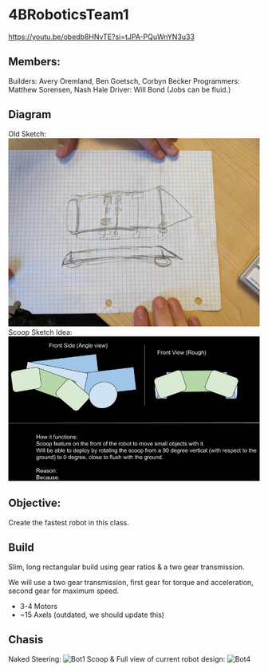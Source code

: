 # 4BRoboticsTeam1

https://youtu.be/obedb8HNvTE?si=tJPA-PQuWnYN3u33

## Members:
Builders: Avery Oremland, Ben Goetsch, Corbyn Becker
Programmers: Matthew Sorensen, Nash Hale
Driver: Will Bond
(Jobs can be fluid.)

## Diagram
Old Sketch:
![Diagram](https://github.com/Who-Am-Idk/4BRoboticsTeam1/blob/main/images/diagram.jpg?raw=true)
Scoop Sketch Idea:
![Scoop](https://github.com/Who-Am-Idk/4BRoboticsTeam1/blob/main/images/Team%201%20Robot%20Scoop%204B.jpg?raw=true)

## Objective:
Create the fastest robot in this class.

## Build
Slim, long rectangular build using gear ratios & a two gear transmission.

We will use a two gear transmission, first gear for torque and acceleration, second gear for maximum speed.

* 3-4 Motors
* ~15 Axels
(outdated, we should update this)

## Chasis
Naked Steering:
![Bot1](https://github.com/Who-Am-Idk/4BRoboticsTeam1/blob/main/images/bot1.jpg?raw=true)
Scoop & Full view of current robot design:
![Bot4](https://github.com/Averociraptor/Robotics_Portfolio/raw/main/images/20231010_125151.jpg)
